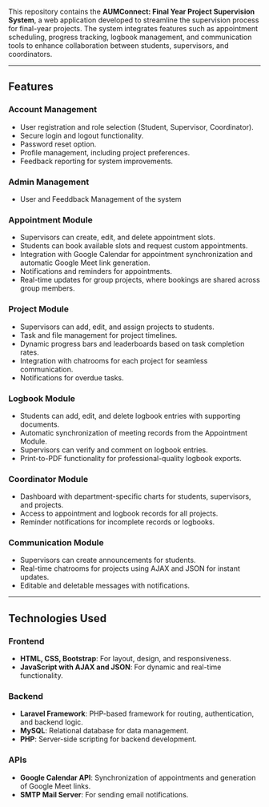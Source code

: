 This repository contains the **AUMConnect: Final Year Project Supervision System**, a web application developed to streamline the supervision process for final-year projects. The system integrates features such as appointment scheduling, progress tracking, logbook management, and communication tools to enhance collaboration between students, supervisors, and coordinators.

---

## **Features**

### **Account Management**
- User registration and role selection (Student, Supervisor, Coordinator).
- Secure login and logout functionality.
- Password reset option.
- Profile management, including project preferences.
- Feedback reporting for system improvements.

### **Admin Management**
- User and Feeddback Management of the system

### **Appointment Module**
- Supervisors can create, edit, and delete appointment slots.
- Students can book available slots and request custom appointments.
- Integration with Google Calendar for appointment synchronization and automatic Google Meet link generation.
- Notifications and reminders for appointments.
- Real-time updates for group projects, where bookings are shared across group members.

### **Project Module**
- Supervisors can add, edit, and assign projects to students.
- Task and file management for project timelines.
- Dynamic progress bars and leaderboards based on task completion rates.
- Integration with chatrooms for each project for seamless communication.
- Notifications for overdue tasks.

### **Logbook Module**
- Students can add, edit, and delete logbook entries with supporting documents.
- Automatic synchronization of meeting records from the Appointment Module.
- Supervisors can verify and comment on logbook entries.
- Print-to-PDF functionality for professional-quality logbook exports.

### **Coordinator Module**
- Dashboard with department-specific charts for students, supervisors, and projects.
- Access to appointment and logbook records for all projects.
- Reminder notifications for incomplete records or logbooks.

### **Communication Module**
- Supervisors can create announcements for students.
- Real-time chatrooms for projects using AJAX and JSON for instant updates.
- Editable and deletable messages with notifications.

---

## **Technologies Used**

### **Frontend**
- **HTML, CSS, Bootstrap**: For layout, design, and responsiveness.
- **JavaScript with AJAX and JSON**: For dynamic and real-time functionality.

### **Backend**
- **Laravel Framework**: PHP-based framework for routing, authentication, and backend logic.
- **MySQL**: Relational database for data management.
- **PHP**: Server-side scripting for backend development.

### **APIs**
- **Google Calendar API**: Synchronization of appointments and generation of Google Meet links.
- **SMTP Mail Server**: For sending email notifications.
